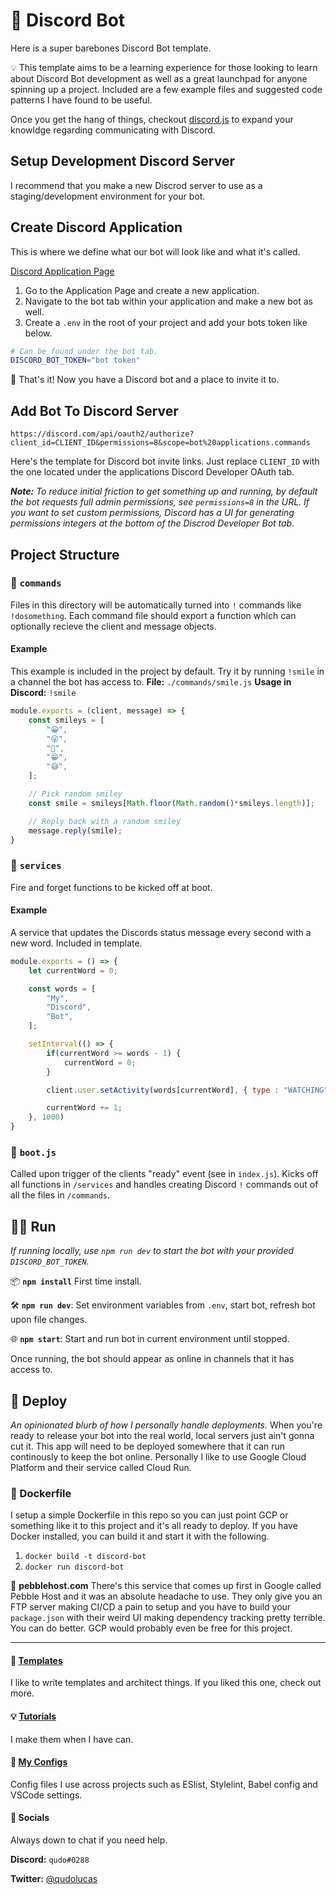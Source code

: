 # 🤖 Discord Bot
Here is a super barebones Discord Bot template. 

💡 This template aims to be a learning experience for those looking to learn about Discord Bot development as well as a great launchpad for anyone spinning up a project. Included are a few example files and suggested code patterns I have found to be useful.


Once you get the hang of things, checkout [discord.js](https://discord.js.org/#/docs/main/stable/general/welcome) to expand your knowldge regarding communicating with Discord.

## Setup Development Discord Server
I recommend that you make a new Discrod server to use as a staging/development environment for your bot.

## Create Discord Application 
This is where we define what our bot will look like and what it's called.

[Discord Application Page](https://discord.com/developers/applications/)

1. Go to the Application Page and create a new application.
2. Navigate to the bot tab within your application and make a new bot as well.
3. Create a `.env` in the root of your project and add your bots token like below. 

```bash
# Can be found under the bot tab.
DISCORD_BOT_TOKEN="bot token"
```

🎉 That's it! Now you have a Discord bot and a place to invite it to.

## Add Bot To Discord Server

`https://discord.com/api/oauth2/authorize?client_id=CLIENT_ID&permissions=8&scope=bot%20applications.commands`

Here's the template for Discord bot invite links. Just replace `CLIENT_ID` with the one located under the applications Discord Developer OAuth tab.

***Note:** To reduce initial friction to get something up and running, by default the bot requests full admin permissions, see `permissions=8` in the URL. If you want to set custom permissions, Discord has a UI for generating permissions integers at the bottom of the Discrod Developer Bot tab.*

## Project Structure
### 📁 `commands`
Files in this directory will be automatically turned into `!` commands like `!dosomething`. Each command file should export a function which can optionally recieve the client and message objects. 

#### Example
This example is included in the project by default. Try it by running `!smile` in a channel the bot has access to.
**File:** `./commands/smile.js`
**Usage in Discord:** `!smile`
```javascript
module.exports = (client, message) => {
    const smileys = [
        "😀",
        "😜",
        "🤪",
        "😁",
        "😅",
    ];

    // Pick random smiley
    const smile = smileys[Math.floor(Math.random()*smileys.length)];

    // Reply back with a random smiley
    message.reply(smile);
}
```

### 📁 `services`
Fire and forget functions to be kicked off at boot.

#### Example
A service that updates the Discords status message every second with a new word. Included in template.

```javascript
module.exports = () => {
    let currentWord = 0;

    const words = [
        "My",
        "Discord",
        "Bot",
    ];

    setInterval(() => {
        if(currentWord >= words - 1) {
            currentWord = 0;
        }

        client.user.setActivity(words[currentWord], { type : "WATCHING" });

        currentWord += 1;
    }, 1000)
}
```

### 👢 `boot.js`
Called upon trigger of the clients "ready" event (see in `index.js`). Kicks off all functions in `/services`  and handles creating Discord `!` commands out of all the files in `/commands`.

## 🏃‍♂️ Run
*If running locally, use `npm run dev` to start the bot with your provided `DISCORD_BOT_TOKEN`.*

📦 **`npm install`** First time install.

🛠 **`npm run dev`**: Set environment variables from `.env`, start bot, refresh bot upon file changes.

🌐 **`npm start`**: Start and run bot in current environment until stopped.

 Once running, the bot should appear as online in channels that it has access to.

## 🚀 Deploy
*An opinionated blurb of how I personally handle deployments.*
When you're ready to release your bot into the real world, local servers just ain't gonna cut it. This app will need to be deployed somewhere that it can run continously to keep the bot online. Personally I like to use Google Cloud Platform and their service called Cloud Run.

### 🐳 Dockerfile
I setup a simple Dockerfile in this repo so you can just point GCP or something like it to this project and it's all ready to deploy. If you have Docker installed, you can build it and start it with the following.
1. `docker build -t discord-bot`
2. `docker run discord-bot`

🚩 **pebblehost.com**
There's this service that comes up first in Google called Pebble Host and it was an absolute headache to use. They only give you an FTP server making CI/CD a pain to setup and you have to build your `package.json` with their weird UI making dependency tracking pretty terrible. You can do better. GCP would probably even be free for this project.

<hr />

#### 👀 [Templates]()
I like to write templates and architect things. If you liked this one, check out more.

#### 💡 [Tutorials]()
I make them when I have can. 

#### 📝 [My Configs](https://github.com/qudo-lucas/project-boilerplate--config-only)
Config files I use across projects such as ESlist, Stylelint, Babel config and VSCode settings.

#### 💬 Socials
Always down to chat if you need help.

**Discord:** `qudo#0288`

**Twitter:** [@qudolucas](https://twitter.com/qudolucas)
